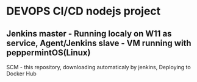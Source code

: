 # DEVOPS CI/CD nodejs project
## Jenkins master - Running localy on W11 as service, Agent/Jenkins slave - VM running with peppermintOS(Linux)
SCM - this repository, downloading automaticaly by jenkins, Deploying to Docker Hub 
